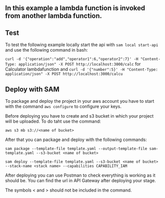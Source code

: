## In this example a lambda function is invoked from another lambda function.

## Test

To test the following example locally start the api with `sam local start-api` and use the following command in bash:

```curl -d '{"operation":"add","operator1":6,"operator2":7}' -H "Content-Type: application/json" -X POST http://localhost:3000/calc``` for Calculator lambdafunction and
```curl -d '{"number":5}' -H "Content-Type: application/json" -X POST http://localhost:3000/calcu```

## Deploy with SAM

To package and deploy the project in your aws account you have to start with the command `aws configure` to configure your keys.

Before deploying you have to create and s3 bucket in which your project will be uploaded. To do taht use the command:

```aws s3 mb s3://<name of bucket>```

After that you can package and deploy with the following commands:

```sam package --template-file template.yaml --output-template-file sam-template.yaml --s3-bucket <name of bucket>```

```sam deploy --template-file template.yaml --s3-bucket <name of bucket> --stack-name <stack name> --capabilities CAPABILITY_IAM```

After deploying you can use Postman to check everything is working as it should be. You can find the url in API Gateway after deploying your stage.

The symbols < and > should not be included in the command.
